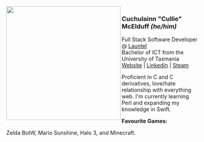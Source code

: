<img src='https://user-images.githubusercontent.com/80604874/134440118-5c32f9ea-f2e0-4b9b-b31b-6573a6d369eb.jpeg' height='300px' align='left'>

### **Cuchulainn "Cullie" McElduff**  *(he/him)*  
Full Stack Software Developer @ [Launtel](https://launtel.net.au/)    
Bachelor of ICT from the University of Tasmania  
[Website](https://www.culliem.com) | [LinkedIn](https://www.linkedin.com/in/cullie/) | [Steam](https://steamcommunity.com/id/cullie/)  
  
Proficient in C and C derivatives, love/hate relationship with everything web. I'm currently learning Perl and expanding my knowledge in Swift.  
  
**Favourite Games:**  
  
Zelda BotW, Mario Sunshine, Halo 3, and Minecraft.





<!--
**CullieM/CullieM** is a ✨ _special_ ✨ repository because its `README.md` (this file) appears on your GitHub profile.

Here are some ideas to get you started:

- 🔭 I’m currently working on ...
- 🌱 I’m currently learning ...
- 👯 I’m looking to collaborate on ...
- 🤔 I’m looking for help with ...
- 💬 Ask me about ...
- 📫 How to reach me: ...
- 😄 Pronouns: ...
- ⚡ Fun fact: ...
-->
